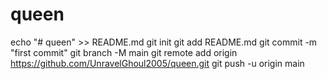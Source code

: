 # queen
echo "# queen" >> README.md
git init
git add README.md
git commit -m "first commit"
git branch -M main
git remote add origin https://github.com/UnravelGhoul2005/queen.git
git push -u origin main
